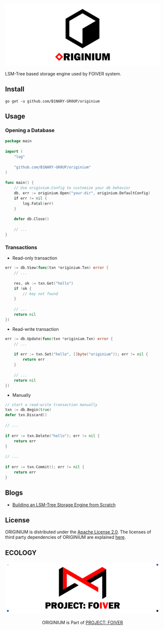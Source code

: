 ![ORIGINIUM](./images/ORIGINIUM.png)

LSM-Tree based storage engine used by FOIVER system.

## Install

```shell
go get -u github.com/B1NARY-GR0UP/originium
```

## Usage

### Opening a Database

```go
package main

import (
    "log"

    "github.com/B1NARY-GR0UP/originium"
)

func main() {
    // Use originium.Config to customize your db behavior
    db, err := originium.Open("your-dir", originium.DefaultConfig)
    if err != nil {
        log.Fatal(err)
    }

    defer db.Close()

    // ...
}
```

### Transactions

- Read-only transaction

```go
err := db.View(func(txn *originium.Txn) error {
    // ...

    res, ok := txn.Get("hello")
    if !ok {
        // key not found
    }

    // ...
    return nil
})
```

- Read-write transaction

```go
err := db.Update(func(txn *originium.Txn) error {
    // ...

    if err := txn.Set("hello", []byte("originium")); err != nil {
        return err
    }

    // ...
    return nil
})
```

- Manually

```go
// start a read-write transaction manually
txn := db.Begin(true)
defer txn.Discard()

// ...

if err := txn.Delete("hello"); err != nil {
    return err
}

// ...

if err := txn.Commit(); err != nil {
    return err
}
```

## Blogs

- [Building an LSM-Tree Storage Engine from Scratch](https://dev.to/justlorain/building-an-lsm-tree-storage-engine-from-scratch-3eom)

## License

ORIGINIUM is distributed under the [Apache License 2.0](./LICENSE). The licenses of third party dependencies of ORIGINIUM are explained [here](./licenses).

## ECOLOGY

<p align="center">
<img src="https://github.com/justlorain/justlorain/blob/main/images/PROJECT-FOIVER.png" alt="PROJECT: FOIVER"/>
<br/><br/>
ORIGINIUM is Part of <a href="https://github.com/B1NARY-GR0UP">PROJECT: FOIVER</a>
</p>
